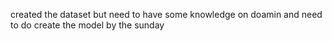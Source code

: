 created the dataset but need to have some knowledge on doamin and need to do create the model by the sunday 